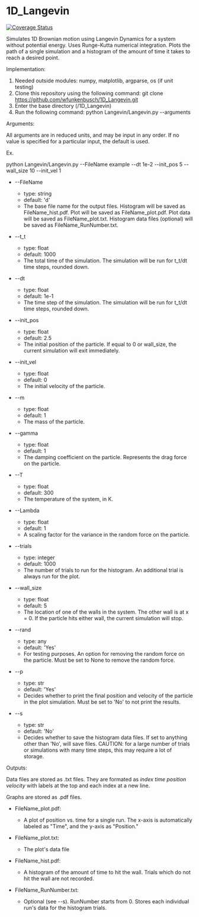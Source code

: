 # 1D_Langevin

[![Coverage Status](https://coveralls.io/repos/github/wfunkenbusch/1D_Langevin/badge.svg?branch=master)](https://coveralls.io/github/wfunkenbusch/1D_Langevin?branch=master)

Simulates 1D Brownian motion using Langevin Dynamics for a system without potential energy. Uses Runge-Kutta numerical integration. Plots the path of a single simulation and a histogram of the amount of time it takes to reach a desired point.

Implementation:
1. Needed outside modules: numpy, matplotlib, argparse, os (if unit testing)
2. Clone this repository using the following command: git clone https://github.com/wfunkenbusch/1D_Langevin.git
3. Enter the base directory (/1D_Langevin)
4. Run the following command: python Langevin/Langevin.py --arguments

Arguments:

All arguments are in reduced units, and may be input in any order. If no value is specified for a particular input, the default is used.

Ex.

python Langevin/Langevin.py --FileName example --dt 1e-2 --init_pos 5 --wall_size 10 --init_vel 1

* --FileName
    * type: string
    * default: 'd'
    * The base file name for the output files. Histogram will be saved as FileName_hist.pdf. Plot will be saved as FileName_plot.pdf. Plot data will be saved as FileName_plot.txt. Histogram data files (optional) will be saved as FileName_RunNumber.txt.

* --t_t
    * type: float
    * default: 1000
    * The total time of the simulation. The simulation will be run for t_t/dt time steps, rounded down.

* --dt
    * type: float
    * default: 1e-1
    * The time step of the simulation. The simulation will be run for t_t/dt time steps, rounded down.

* --init_pos
    * type: float
    * default: 2.5
    * The initial position of the particle. If equal to 0 or wall_size, the current simulation will exit immediately.

* --init_vel
    * type: float
    * default: 0
    * The initial velocity of the particle.

* --m
    * type: float
    * default: 1
    * The mass of the particle.

* --gamma
    * type: float
    * default: 1
    * The damping coefficient on the particle. Represents the drag force on the particle.

* --T
    * type: float
    * default: 300
    * The temperature of the system, in K.

* --Lambda
    * type: float
    * default: 1
    * A scaling factor for the variance in the random force on the particle.

* --trials
    * type: integer
    * default: 1000
    * The number of trials to run for the histogram. An additional trial is always run for the plot.

* --wall_size
    * type: float
    * default: 5
    * The location of one of the walls in the system. The other wall is at x = 0. If the particle hits either wall, the current simulation will stop.

* --rand
    * type: any
    * default: 'Yes'
    * For testing purposes. An option for removing the random force on the particle. Must be set to None to remove the random force.

* --p
    * type: str
    * default: 'Yes'
    * Decides whether to print the final position and velocity of the particle in the plot simulation. Must be set to 'No' to not print the results.

* --s
    * type: str
    * default: 'No'
    * Decides whether to save the histogram data files. If set to anything other than 'No', will save files. CAUTION: for a large number of trials or simulations with many time steps, this may require a lot of storage.

Outputs:

Data files are stored as .txt files. They are formated as *index time position velocity* with labels at the top and each index at a new line.

Graphs are stored as .pdf files.

* FileName_plot.pdf:
    * A plot of position vs. time for a single run. The x-axis is automatically labeled as "Time", and the y-axis as "Position."

* FileName_plot.txt:
    * The plot's data file

* FileName_hist.pdf:
    * A histogram of the amount of time to hit the wall. Trials which do not hit the wall are not recorded.

* FileName_RunNumber.txt:
    * Optional (see --s). RunNumber starts from 0. Stores each individual run's data for the histogram trials.
